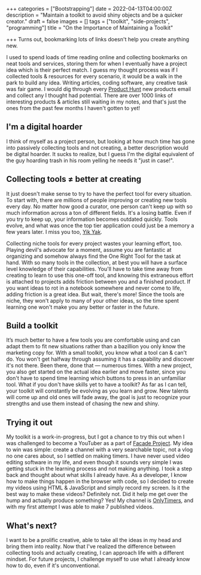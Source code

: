 +++
categories = ["Bootstrapping"]
date = 2022-04-13T04:00:00Z
description = "Maintain a toolkit to avoid shiny objects and be a quicker creator."
draft = false
images = []
tags = ["toolkit", "side-projects", "programming"]
title = "On the Importance of Maintaining a Toolkit"

+++
Turns out, bookmarking lots of links doesn't help you create anything new.

I used to spend loads of time reading online and collecting bookmarks on neat tools and services, storing them for when I eventually have a project idea which is their perfect match. I guess my thought process was if I collected tools & resources for every scenario, it would be a walk in the park to build any idea. Writing articles, coding software, any creative task was fair game. I would dig through every [Product Hunt](https://www.producthunt.com/) new products email and collect any I thought had potential. There are over 1000 links of interesting products & articles still waiting in my notes, and that's just the ones from the past few months I haven't gotten to yet!

## I'm a digital hoarder

I think of myself as a project person, but looking at how much time has gone into passively collecting tools and not creating, a better description would be digital hoarder. It sucks to realize, but I guess I'm the digital equivalent of the guy hoarding trash in his room yelling he needs it "just in case!".

## Collecting tools ≠ better at creating

It just doesn't make sense to try to have the perfect tool for every situation. To start with, there are millions of people improving or creating new tools every day. No matter how good a curator, one person can't keep up with so much information across a ton of different fields. It's a losing battle. Even if you try to keep up, your information becomes outdated quickly. Tools evolve, and what was once the top tier application could just be a memory a few years later. I miss you too, [Yik Yak](https://en.wikipedia.org/wiki/Yik_Yak).

Collecting niche tools for every project wastes your learning effort, too. Playing devil's advocate for a moment, assume you are fantastic at organizing and somehow always find the One Right Tool for the task at hand. With so many tools in the collection, at best you will have a surface level knowledge of their capabilities. You'll have to take time away from creating to learn to use this one-off tool, and knowing this extraneous effort is attached to projects adds friction between you and a finished product. If you want ideas to rot in a notebook somewhere and never come to life, adding friction is a great idea. But wait, there's more! Since the tools are niche, they won't apply to many of your other ideas, so the time spent learning one won't make you any better or faster in the future.

## Build a toolkit

It’s much better to have a few tools you are comfortable using and can adapt them to fit new situations rather than a bazillion you only know the marketing copy for. With a small toolkit, you know what a tool can & can't do. You won't get halfway through assuming it has a capability and discover it's not there. Been there, done that — numerous times. With a new project, you also get started on the actual idea earlier and move faster, since you don't have to spend time learning which buttons to press in an unfamiliar tool. What if you don't have skills yet to have a toolkit? As far as I can tell, your toolkit will constantly be evolving as you learn and grow. New talents will come up and old ones will fade away, the goal is just to recognize your strengths and use them instead of chasing the new and shiny.

## Trying it out

My toolkit is a work-in-progress, but I got a chance to try this out when I was challenged to become a YouTuber as a part of [Facade Project](https://facadeproject.com/). My idea to win was simple: create a channel with a very searchable topic, not a vlog no one cares about, so I settled on making timers. I have never used video editing software in my life, and even though it sounds very simple I was getting stuck in the learning process and not making anything. I took a step back and thought about what skills I already have. As a developer, I know how to make things happen in the browser with code, so I decided to create my videos using HTML & JavaScript and simply record my screen. Is it the best way to make these videos? Definitely not. Did it help me get over the hump and actually produce something? Yes! My channel is [OnlyTimers](https://www.youtube.com/channel/UC9YP1-_DAlDcW4vri2YUmcg/about), and with my first attempt I was able to make 7 published videos.

## What's next?

I want to be a prolific creative, able to take all the ideas in my head and bring them into reality. Now that I've realized the difference between collecting tools and actually creating, I can approach life with a different mindset. For future projects, I challenge myself to use what I already know how to do, even if it's unconventional.
